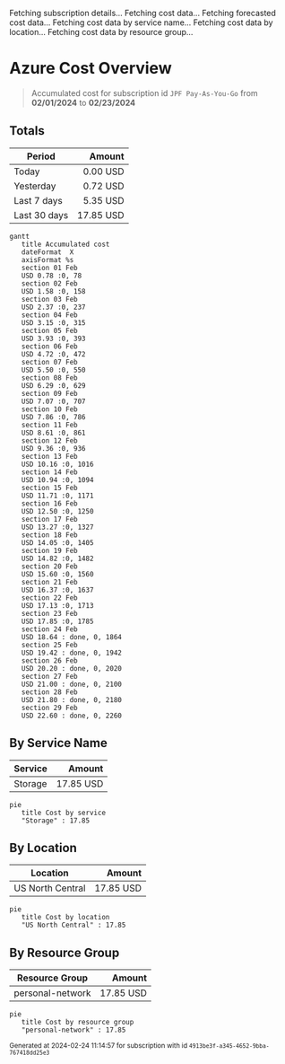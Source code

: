 Fetching subscription details...
Fetching cost data...
Fetching forecasted cost data...
Fetching cost data by service name...
Fetching cost data by location...
Fetching cost data by resource group...
# Azure Cost Overview

> Accumulated cost for subscription id `JPF Pay-As-You-Go` from **02/01/2024** to **02/23/2024**

## Totals

|Period|Amount|
|---|---:|
|Today|0.00 USD|
|Yesterday|0.72 USD|
|Last 7 days|5.35 USD|
|Last 30 days|17.85 USD|

```mermaid
gantt
   title Accumulated cost
   dateFormat  X
   axisFormat %s
   section 01 Feb
   USD 0.78 :0, 78
   section 02 Feb
   USD 1.58 :0, 158
   section 03 Feb
   USD 2.37 :0, 237
   section 04 Feb
   USD 3.15 :0, 315
   section 05 Feb
   USD 3.93 :0, 393
   section 06 Feb
   USD 4.72 :0, 472
   section 07 Feb
   USD 5.50 :0, 550
   section 08 Feb
   USD 6.29 :0, 629
   section 09 Feb
   USD 7.07 :0, 707
   section 10 Feb
   USD 7.86 :0, 786
   section 11 Feb
   USD 8.61 :0, 861
   section 12 Feb
   USD 9.36 :0, 936
   section 13 Feb
   USD 10.16 :0, 1016
   section 14 Feb
   USD 10.94 :0, 1094
   section 15 Feb
   USD 11.71 :0, 1171
   section 16 Feb
   USD 12.50 :0, 1250
   section 17 Feb
   USD 13.27 :0, 1327
   section 18 Feb
   USD 14.05 :0, 1405
   section 19 Feb
   USD 14.82 :0, 1482
   section 20 Feb
   USD 15.60 :0, 1560
   section 21 Feb
   USD 16.37 :0, 1637
   section 22 Feb
   USD 17.13 :0, 1713
   section 23 Feb
   USD 17.85 :0, 1785
   section 24 Feb
   USD 18.64 : done, 0, 1864
   section 25 Feb
   USD 19.42 : done, 0, 1942
   section 26 Feb
   USD 20.20 : done, 0, 2020
   section 27 Feb
   USD 21.00 : done, 0, 2100
   section 28 Feb
   USD 21.80 : done, 0, 2180
   section 29 Feb
   USD 22.60 : done, 0, 2260
```

## By Service Name

|Service|Amount|
|---|---:|
|Storage|17.85 USD|

```mermaid
pie
   title Cost by service
   "Storage" : 17.85
```

## By Location

|Location|Amount|
|---|---:|
|US North Central|17.85 USD|

```mermaid
pie
   title Cost by location
   "US North Central" : 17.85
```

## By Resource Group

|Resource Group|Amount|
|---|---:|
|personal-network|17.85 USD|

```mermaid
pie
   title Cost by resource group
   "personal-network" : 17.85
```

<sup>Generated at 2024-02-24 11:14:57 for subscription with id `4913be3f-a345-4652-9bba-767418dd25e3`</sup>
